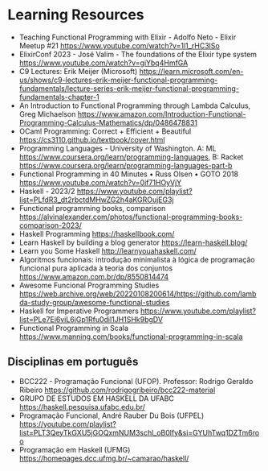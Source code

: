 # Learning Resources


- Teaching Functional Programming with Elixir - Adolfo Neto - Elixir Meetup #21 https://www.youtube.com/watch?v=1l1_rHC3lSo
- ElixirConf 2023 - José Valim - The foundations of the Elixir type system https://www.youtube.com/watch?v=giYbq4HmfGA
- C9 Lectures: Erik Meijer (Microsoft) https://learn.microsoft.com/en-us/shows/c9-lectures-erik-meijer-functional-programming-fundamentals/lecture-series-erik-meijer-functional-programming-fundamentals-chapter-1
- An Introduction to Functional Programming through Lambda Calculus, Greg Michaelson https://www.amazon.com/Introduction-Functional-Programming-Calculus-Mathematics/dp/0486478831
- OCaml Programming: Correct + Efficient + Beautiful  https://cs3110.github.io/textbook/cover.html
- Programming Languages - University of Washington. A: ML https://www.coursera.org/learn/programming-languages, B: Racket https://www.coursera.org/learn/programming-languages-part-b
- Functional Programming in 40 Minutes • Russ Olsen • GOTO 2018 https://www.youtube.com/watch?v=0if71HOyVjY
- Haskell - 2023/2 https://www.youtube.com/playlist?list=PLfdR3_dt2rbctdMHwZG2h4aKGROujEG3j
- Functional programming books, comparison https://alvinalexander.com/photos/functional-programming-books-comparison-2023/
- Haskell Programming https://haskellbook.com/
- Learn Haskell by building a blog generator https://learn-haskell.blog/
- Learn you Some Haskell http://learnyouahaskell.com/
- Algoritmos funcionais: introdução minimalista à lógica de programação funcional pura aplicada à teoria dos conjuntos https://www.amazon.com.br/dp/8550814474
- Awesome Funcional Programming Studies https://web.archive.org/web/20220108200614/https://github.com/lambda-study-group/awesome-functional-studies
- Haskell for Imperative Programmers https://www.youtube.com/playlist?list=PLe7Ei6viL6jGp1Rfu0dil1JH1SHk9bgDV
- Functional Programming in Scala  https://www.manning.com/books/functional-programming-in-scala

## Disciplinas em português 

- BCC222 - Programação Funcional (UFOP). Professor: Rodrigo Geraldo Ribeiro https://github.com/rodrigogribeiro/bcc222-material
- GRUPO DE ESTUDOS EM HASKELL DA UFABC https://haskell.pesquisa.ufabc.edu.br/
- Programação Funcional, André Rauber Du Bois (UFPEL)  https://youtube.com/playlist?list=PLT3QeyTkGXU5jGOQxmNUM3schl_oB0lfy&si=GYUhTwq1DZTm6roo
- Programação em Haskell (UFMG) https://homepages.dcc.ufmg.br/~camarao/haskell/


